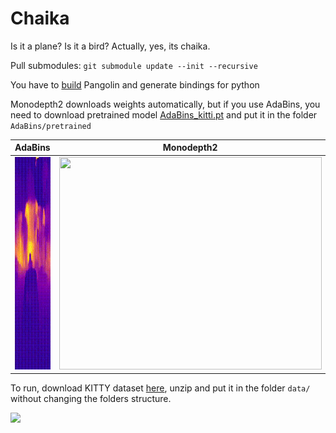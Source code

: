 # Chaika
Is it a plane? Is it a bird? Actually, yes, its chaika.

Pull submodules: `git submodule update --init --recursive`

You have to [build](https://github.com/stevenlovegrove/Pangolin#building) Pangolin and generate bindings for python

Monodepth2 downloads weights automatically, but if you use AdaBins, you need to download pretrained model [AdaBins_kitti.pt](https://drive.google.com/file/d/1HMgff-FV6qw1L0ywQZJ7ECa9VPq1bIoj/view?usp=sharing) and put it in the folder `AdaBins/pretrained`

| AdaBins                                                        | Monodepth2                      |
|----------------------------------------------------------------|---------------------------------|
| <img src="demo/ada_bins_result.gif" width="420" height="340"/> | <img src="demo/monodepth2_result.gif" width="420" height="340"/> |

[//]: # (<img src="demo/demo.gif" width="1000" height="800"/>)

To run, download KITTY dataset [here](https://drive.google.com/file/d/1MO8aG4itpotpIy_VgWVToQPDYXCi57Fu/view?usp=sharing), unzip and put it in the folder `data/` without changing the folders structure.

![](demo/main.gif)
